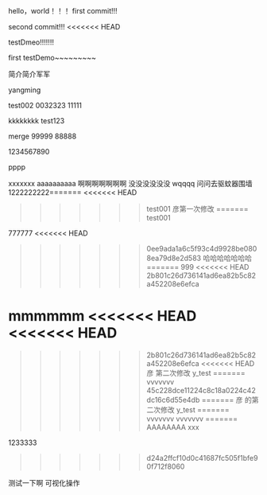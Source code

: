 ﻿hello，world！！！
first commit!!!

second commit!!!
<<<<<<< HEAD


testDmeo!!!!!!!

first testDemo~~~~~~~~~

简介简介军军

yangming

test002
0032323
11111

kkkkkkkk     test123

merge
99999
88888

1234567890

pppp

xxxxxxx
aaaaaaaaaa
啊啊啊啊啊啊啊
没没没没没没
wqqqq
问问去驱蚊器围墙
1222222222=======
<<<<<<< HEAD
>>>>>>> test001 
彦第一次修改
=======
>>>>>>> test001

777777
<<<<<<< HEAD
>>>>>>> 0ee9ada1a6c5f93c4d9928be0808ea79d8e2d583
哈哈哈哈哈哈哈
=======
999
<<<<<<< HEAD
>>>>>>> 2b801c26d736141ad6ea82b5c82a452208e6efca

mmmmmm
<<<<<<< HEAD
<<<<<<< HEAD
=======
>>>>>>> 2b801c26d736141ad6ea82b5c82a452208e6efca 
<<<<<<< HEAD
彦 第二次修改
>>>>>>> y_test
=======
vvvvvvv
>>>>>>> 45c228dce11224c8c18a0224c42dc16c6d55e4db
=======
彦 的第二次修改
>>>>>>> y_test
=======
vvvvvvv
vvvvvvv
=======
AAAAAAAA
>>>>>>> xxx

1233333
>>>>>>> d24a2ffcf10d0c41687fc505f1bfe90f712f8060

测试一下啊   可视化操作

